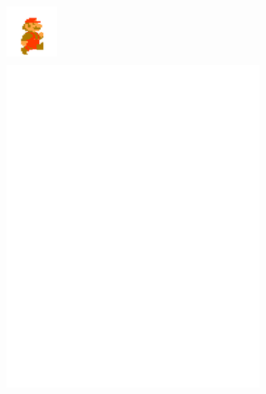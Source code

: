 <p align="left">
  <img src="https://github.com/davidbcaro/davidbcaro/blob/master/mb.gif" width="100" height="100">
</p>
 
![Metrics](https://github.com/davidbcaro/davidbcaro/blob/master/github-metrics.svg)
